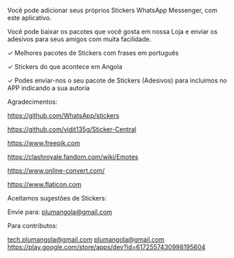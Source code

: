 Você pode adicionar seus próprios Stickers WhatsApp Messenger, com este aplicativo.

Você pode baixar os pacotes que você gosta em nossa Loja e enviar os adesivos para seus amigos com muita facilidade. 


✓ Melhores pacotes de Stickers com frases em português

✓ Stickers do que acontece em Angola

✓ Podes enviar-nos o seu pacote de Stickers (Adesivos) para incluimos no APP indicando a sua autoria




Agradecimentos:

https://github.com/WhatsApp/stickers

https://github.com/vidit135g/Sticker-Central

https://www.freepik.com

https://clashroyale.fandom.com/wiki/Emotes

https://www.online-convert.com/

https://www.flaticon.com


Aceitamos sugestões de Stickers:

Envie para: plumangola@gmail.com

Para contributos:

tech.plumangola@gmail.com
plumangola@gmail.com
https://play.google.com/store/apps/dev?id=6172557430998195604
